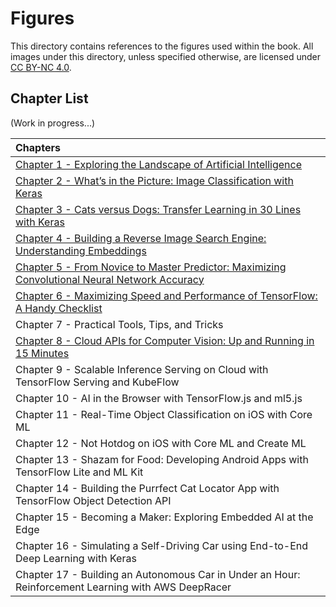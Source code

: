 # Figures

This directory contains references to the figures used within the book. All images under this directory, unless specified otherwise, are licensed under [CC BY-NC 4.0](https://creativecommons.org/licenses/by-nc/4.0/legalcode).

## Chapter List

(Work in progress...)

| Chapters |
|:---|
| [Chapter 1 - Exploring the Landscape of Artificial Intelligence](chapter-1/) |
| [Chapter 2 - What’s in the Picture: Image Classification with Keras](chapter-2/) |
| [Chapter 3 - Cats versus Dogs: Transfer Learning in 30 Lines with Keras](chapter-3/) |
| [Chapter 4 - Building a Reverse Image Search Engine: Understanding Embeddings](chapter-4/) |
| [Chapter 5 - From Novice to Master Predictor: Maximizing Convolutional Neural Network Accuracy](chapter-5/) |
| [Chapter 6 - Maximizing Speed and Performance of TensorFlow: A Handy Checklist](chapter-6/) |
| Chapter 7 - Practical Tools, Tips, and Tricks |
| [Chapter 8 - Cloud APIs for Computer Vision: Up and Running in 15 Minutes](chapter-8/) |
| Chapter 9 - Scalable Inference Serving on Cloud with TensorFlow Serving and KubeFlow |
| Chapter 10 - AI in the Browser with TensorFlow.js and ml5.js |
| Chapter 11 - Real-Time Object Classification on iOS with Core ML |
| Chapter 12 - Not Hotdog on iOS with Core ML and Create ML |
| Chapter 13 - Shazam for Food: Developing Android Apps with TensorFlow Lite and ML Kit |
| Chapter 14 - Building the Purrfect Cat Locator App with TensorFlow Object Detection API |
| Chapter 15 - Becoming a Maker: Exploring Embedded AI at the Edge |
| Chapter 16 - Simulating a Self-Driving Car using End-to-End Deep Learning with Keras |
| Chapter 17 - Building an Autonomous Car in Under an Hour: Reinforcement Learning with AWS DeepRacer |